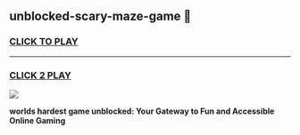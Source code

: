 
## unblocked-scary-maze-game 👋
<h3>
<a href="https://premium.freeplayer.one?title=unblocked-scary-maze-game&ref=14F">CLICK TO PLAY</a></h3>
<hr>

<h3>
<a href="https://premium.freeplayer.one?title=unblocked-scary-maze-game&ref=14F">CLICK 2 PLAY</a>
  
</h3>

<a href="https://premium.freeplayer.one?title=unblocked-scary-maze-game&ref=12F/"><img src="https://clearcache.store/games.png"></a>


**worlds hardest game unblocked: Your Gateway to Fun and Accessible Online Gaming**
